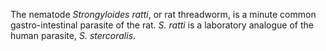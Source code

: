 [//]: # (Created by ./bin/manage_files.pl from ./species/Strongyloides_ratti/Strongyloides_ratti.about.html on Thu Jun 11 13:45:55 2020)
The nematode _Strongyloides ratti_, or rat threadworm, is a minute common gastro-intestinal parasite of the rat. _S. ratti_ is a laboratory analogue of the human parasite, _S. stercoralis_.
